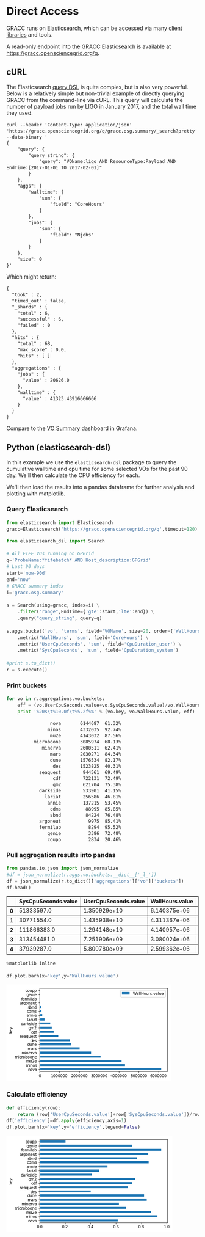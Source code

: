 # Direct Access

GRACC runs on [Elasticsearch](https://www.elastic.co/products/elasticsearch),
which can be accessed via many [client libraries](https://www.elastic.co/guide/en/elasticsearch/client/community/current/index.html) and tools. 

A read-only endpoint into the GRACC Elasticsearch is available at https://gracc.opensciencegrid.org/q.

## cURL

The Elasticsearch [query DSL](https://www.elastic.co/guide/en/elasticsearch/reference/5.1/query-dsl.html) is quite complex, but is also very powerful.
Below is a relatively simple but non-trivial example of directly querying GRACC from the 
command-line via cURL. This query will calculate the number of payload jobs run by 
LIGO in January 2017, and the total wall time they used. 

```
curl --header 'Content-Type: application/json' 'https://gracc.opensciencegrid.org/q/gracc.osg.summary/_search?pretty' --data-binary '
{
    "query": {
        "query_string": {
            "query": "VOName:ligo AND ResourceType:Payload AND EndTime:[2017-01-01 TO 2017-02-01]"
        }
    },
    "aggs": {
        "walltime": {
            "sum": {
                "field": "CoreHours"
            }
        },
        "jobs": {
            "sum": {
                "field": "Njobs"
            }
        }
    },
    "size": 0
}'
```

Which might return:
```
{
  "took" : 2,
  "timed_out" : false,
  "_shards" : {
    "total" : 6,
    "successful" : 6,
    "failed" : 0
  },
  "hits" : {
    "total" : 68,
    "max_score" : 0.0,
    "hits" : [ ]
  },
  "aggregations" : {
    "jobs" : {
      "value" : 20626.0
    },
    "walltime" : {
      "value" : 41323.43916666666
    }
  }
}
```

Compare to the [VO Summary](https://gracc.opensciencegrid.org/dashboard/db/vo-summary?from=1483228800000&to=1485907200000&var-interval=$__auto_interval&var-vo=ligo&var-type=Payload) dashboard in Grafana.

## Python (elasticsearch-dsl)

In this example we use the `elasticsearch-dsl` package to query the cumulative
walltime and cpu time for some selected VOs for the past 90 day. 
We'll then calculate the CPU efficiency for each.

We'll then load the results into a pandas dataframe for further analysis and plotting with matplotlib.

### Query Elasticsearch


```python
from elasticsearch import Elasticsearch
gracc=Elasticsearch('https://gracc.opensciencegrid.org/q',timeout=120)
```


```python
from elasticsearch_dsl import Search

# All FIFE VOs running on GPGrid
q='ProbeName:*fifebatch* AND Host_description:GPGrid'
# Last 90 days
start='now-90d'
end='now'
# GRACC summary index
i='gracc.osg.summary'

s = Search(using=gracc, index=i) \
    .filter("range",EndTime={'gte':start,'lte':end}) \
    .query("query_string", query=q)

s.aggs.bucket('vo', 'terms', field='VOName', size=20, order={'WallHours':'desc'}) \
    .metric('WallHours', 'sum', field='CoreHours') \
    .metric('UserCpuSeconds', 'sum', field='CpuDuration_user') \
    .metric('SysCpuSeconds', 'sum', field='CpuDuration_system')

#print s.to_dict()
r = s.execute()


```

### Print buckets


```python
for vo in r.aggregations.vo.buckets:
    eff = (vo.UserCpuSeconds.value+vo.SysCpuSeconds.value)/vo.WallHours.value/3600.0*100.0
    print '%20s\t%10.0f\t%5.2f%%' % (vo.key, vo.WallHours.value, eff)
```

                    nova	   6144687	61.32%
                   minos	   4332035	92.74%
                    mu2e	   4143032	87.56%
              microboone	   3085974	68.13%
                 minerva	   2600511	62.41%
                    mars	   2030271	84.34%
                    dune	   1576534	82.17%
                     des	   1523825	40.31%
                seaquest	    944561	69.49%
                     cdf	    722131	72.49%
                     gm2	    621704	75.38%
                darkside	    533901	41.15%
                  lariat	    256586	46.81%
                   annie	    137215	53.45%
                    cdms	     88995	85.85%
                    sbnd	     84224	76.48%
                argoneut	      9975	85.41%
                fermilab	      8294	95.52%
                   genie	      3386	72.48%
                   coupp	      2834	20.46%


### Pull aggregation results into pandas


```python
from pandas.io.json import json_normalize
#df = json_normalize(r.aggs.vo.buckets.__dict__['_l_'])
df = json_normalize(r.to_dict()['aggregations']['vo']['buckets'])
df.head()
```




<div>
<table border="1" class="dataframe">
  <thead>
    <tr style="text-align: right;">
      <th></th>
      <th>SysCpuSeconds.value</th>
      <th>UserCpuSeconds.value</th>
      <th>WallHours.value</th>
      <th>doc_count</th>
      <th>key</th>
    </tr>
  </thead>
  <tbody>
    <tr>
      <th>0</th>
      <td>51333597.0</td>
      <td>1.350929e+10</td>
      <td>6.140375e+06</td>
      <td>2868</td>
      <td>nova</td>
    </tr>
    <tr>
      <th>1</th>
      <td>30771554.0</td>
      <td>1.435938e+10</td>
      <td>4.311367e+06</td>
      <td>746</td>
      <td>minos</td>
    </tr>
    <tr>
      <th>2</th>
      <td>111866383.0</td>
      <td>1.294148e+10</td>
      <td>4.140957e+06</td>
      <td>1002</td>
      <td>mu2e</td>
    </tr>
    <tr>
      <th>3</th>
      <td>313454481.0</td>
      <td>7.251906e+09</td>
      <td>3.080024e+06</td>
      <td>3355</td>
      <td>microboone</td>
    </tr>
    <tr>
      <th>4</th>
      <td>37939287.0</td>
      <td>5.800780e+09</td>
      <td>2.599362e+06</td>
      <td>1734</td>
      <td>minerva</td>
    </tr>
  </tbody>
</table>
</div>




```python
%matplotlib inline

df.plot.barh(x='key',y='WallHours.value')
```

![png](../images/output_8_1.png)


### Calculate efficiency


```python
def efficiency(row):
    return (row['UserCpuSeconds.value']+row['SysCpuSeconds.value'])/row['WallHours.value']/3600.0
df['efficiency']=df.apply(efficiency,axis=1)
df.plot.barh(x='key',y='efficiency',legend=False)
```

![png](../images/output_10_1.png)

